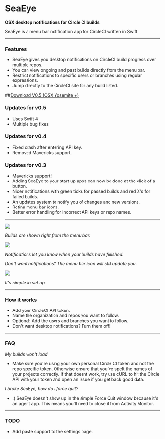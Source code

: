 SeaEye
======

**OSX desktop notifications for Circle CI builds**

SeaEye is a menu bar notification app for CircleCI written in Swift.

---

### Features
* SeaEye gives you desktop notifications on CircleCI build progress over multiple repos.
* You can view ongoing and past builds directly from the menu bar.
* Restrict notifications to specific users or branches using regular expressions.
* Jump directly to the CircleCI site for any build listed.

##[Download V0.5 (OSX Yosemite +)](https://github.com/nolaneo/SeaEye/blob/master/Builds/SeaEye%20v0.5.zip?raw=true)

### Updates for v0.5
* Uses Swift 4
* Multiple bug fixes

### Updates for v0.4
* Fixed crash after entering API key.
* Removed Mavericks support.

### Updates for v0.3
* Mavericks support!
* Adding SeaEye to your start up apps can now be done at the click of a button.
* Nicer notifications with green ticks for passed builds and red X's for failed builds.
* An updates system to notify you of changes and new versions.
* Retina menu bar icons.
* Better error handling for incorrect API keys or repo names.

---

![](https://raw.githubusercontent.com/nolaneo/SeaEye/master/Screenshots/builds.png)

*Builds are shown right from the menu bar.*


![](https://raw.githubusercontent.com/nolaneo/SeaEye/master/Screenshots/notification.png)

*Notifications let you know when your builds have finished.*

*Don't want notifications? The menu bar icon will still update you.*


![](https://raw.githubusercontent.com/nolaneo/SeaEye/master/Screenshots/settings.png)

*It's simple to set up*


---
### How it works
* Add your CircleCI API token.
* Name the organization and repos you want to follow.
* Optional: Add the users and branches you want to follow.
* Don't want desktop notifications? Turn them off!

---
### FAQ

*My builds won't load*
* Make sure you're using your own personal Circle CI token and not the repo specific token. Otherwise ensure that you've spelt the names of your projects correctly. If that doesnt work, try use cURL to hit the Circle API with your token and open an issue if you get back good data.

*I broke SeaEye, how do I force quit?*
* :( SeaEye doesn't show up in the simple Force Quit window because it's an agent app. This means you'll need to close it from Activity Monitor.

---
### TODO
* Add paste support to the settings page.

